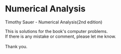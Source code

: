 # Numerical Analysis
Timothy Sauer - Numerical Analysis(2nd edition)

This is solutions for the book's computer problems.<br>
If there is any mistake or comment, please let me know.<br><br>
Thank you.

